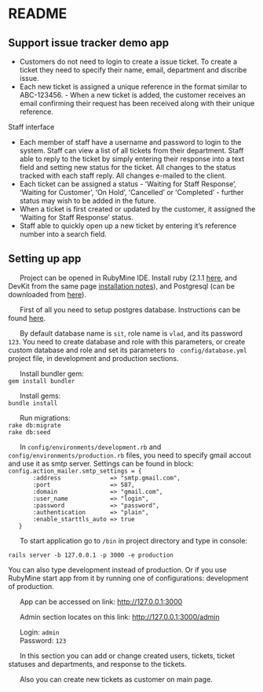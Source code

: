 # README #

## Support issue tracker demo app ##

* Customers do not need to login to create a issue ticket. To create a ticket they need to specify their name, email, department and discribe issue.
* Each new ticket is assigned a unique reference in the format similar to ABC-123456. - When a new ticket is added, the customer receives an email confirming their request has been received along with their unique reference. 

Staff interface
* Each member of staff have a username and password to login to the system. Staff can view a list of all tickets from their department. Staff able to reply to the ticket by simply entering their response into a text field and setting new status for the ticket. All changes to the status tracked with each staff reply. All changes e-mailed to the client.
* Each ticket can be assigned a status - ʻWaiting for Staff Responseʼ, ʻWaiting for Customerʼ, ʻOn Holdʼ, ʻCancelledʼ or ʻCompletedʼ - further status may wish to be added in the future.
* When a ticket is first created or updated by the customer, it assigned the ʻWaiting for Staff Responseʼ status.
* Staff able to quickly open up a new ticket by entering itʼs reference number into a search field.

## Setting up app #

&nbsp;&nbsp;&nbsp;&nbsp;&nbsp;&nbsp;Project can be opened in RubyMine IDE. 
Install ruby (2.1.1 [here](http://rubyinstaller.org/downloads/ "http://rubyinstaller.org/downloads/"), and DevKit from the same page [installation notes](https://github.com/oneclick/rubyinstaller/wiki/Development-Kit "https://github.com/oneclick/rubyinstaller/wiki/Development-Kit")), and Postgresql (can be downloaded from [here](http://www.postgresql.org/download/ "http://www.postgresql.org/download/")).

&nbsp;&nbsp;&nbsp;&nbsp;&nbsp;&nbsp;First of all you need to setup postgres database. Instructions can be found 
[here](http://www.postgresql.org/docs/9.4/static/sql-createdatabase.html 'http://www.postgresql.org/docs/9.4/static/sql-createdatabase.html').

&nbsp;&nbsp;&nbsp;&nbsp;&nbsp;&nbsp;By default database name is `` sit ``, role name is `` vlad ``, and its password `` 123 ``. 
You need to create database and role with this parameters, or create custom database and role and set its parameters to ``  config/database.yml `` project file, in development and production sections. 

&nbsp;&nbsp;&nbsp;&nbsp;&nbsp;&nbsp;Install bundler gem:  
  `` gem install bundler ``

&nbsp;&nbsp;&nbsp;&nbsp;&nbsp;&nbsp;Install gems:  
  `` bundle install ``

&nbsp;&nbsp;&nbsp;&nbsp;&nbsp;&nbsp;Run migrations:  
  `` rake db:migrate ``  
  `` rake db:seed ``  
  
&nbsp;&nbsp;&nbsp;&nbsp;&nbsp;&nbsp;In `` config/environments/development.rb `` and `` config/environments/production.rb `` files, you need to specify gmail accout and use it as smtp server. Settings can be found in block:  
`` config.action_mailer.smtp_settings = { ``  
``        :address              => "smtp.gmail.com", ``  
``        :port                 => 587,  ``  
``        :domain               => "gmail.com",  ``  
``        :user_name            => "login",  ``  
``        :password             => "password",  ``   
``        :authentication       => "plain",  ``  
``        :enable_starttls_auto => true  ``  
``    }   ``  

&nbsp;&nbsp;&nbsp;&nbsp;&nbsp;&nbsp;To start application go to `` /bin `` in project directory and type in console:

`` rails server -b 127.0.0.1 -p 3000 -e production  ``  

You can also type development instead of production. Or if you use RubyMine start app from it by running one of configurations: development of production.

&nbsp;&nbsp;&nbsp;&nbsp;&nbsp;&nbsp;App can be accessed on link: http://127.0.0.1:3000

&nbsp;&nbsp;&nbsp;&nbsp;&nbsp;&nbsp;Admin section locates on this link: http://127.0.0.1:3000/admin

&nbsp;&nbsp;&nbsp;&nbsp;&nbsp;&nbsp;Login: `` admin ``  
&nbsp;&nbsp;&nbsp;&nbsp;&nbsp;&nbsp;Password: `` 123 ``

&nbsp;&nbsp;&nbsp;&nbsp;&nbsp;&nbsp;In this section you can add or change created users, tickets, ticket statuses and departments, and response to the tickets.

&nbsp;&nbsp;&nbsp;&nbsp;&nbsp;&nbsp;Also you can create new tickets as customer on main page.
